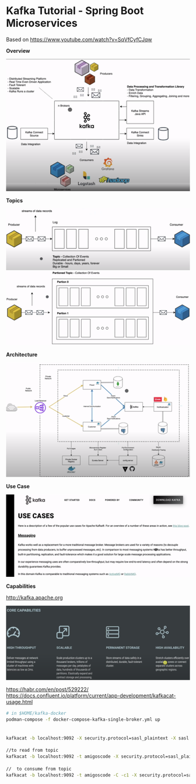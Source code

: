# Kafka Tutorial - Spring Boot Microservices

Based on <https://www.youtube.com/watch?v=SqVfCyfCJqw>

**Overview**

![kafka overview](./kafka.png)

**Topics**

![kafka topics](./kafka-topics.png)
![kafka topics](./kafka-topics-partition.png)

**Architecture**

![kafka arch](./kafka-architecture.png)

**Use Case**

![kafka use case](./kafka-use-case.png)

**Capabilities**

<http://kafka.apache.org>

![kafka core capabilities](./kafka-core-capabilities.png)

<https://habr.com/en/post/529222/>
<https://docs.confluent.io/platform/current/app-development/kafkacat-usage.html>

```bash
# in $HOME/kafka-docker
podman-compose -f docker-compose-kafka-single-broker.yml up


kafkacat -b localhost:9092 -X security.protocol=sasl_plaintext -X sasl.mechanisms=PLAIN -X sasl.username=admin -X sasl.password=admin-secret -L

//to read from topic
kafkacat -b localhost:9092 -t amigoscode -X security.protocol=sasl_plaintext -X sasl.mechanisms=PLAIN -X sasl.username=admin  -X sasl.password=admin-secret

//  to consume from topic
kafkacat -b localhost:9092 -t amigoscode -C -c1 -X security.protocol=sasl_plaintext -X sasl.mechanisms=PLAIN -X sasl.username=admin  -X sasl.password=admin-secret
```